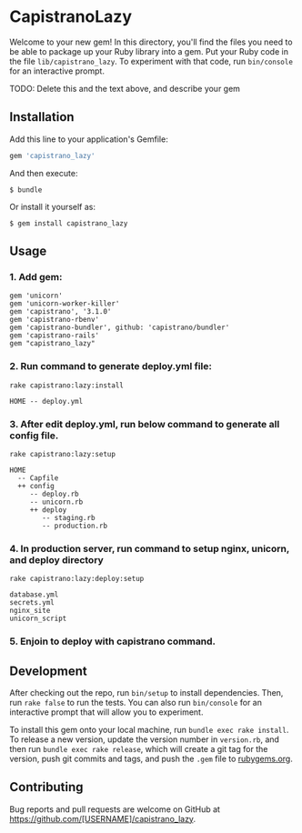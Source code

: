 # CapistranoLazy

Welcome to your new gem! In this directory, you'll find the files you need to be able to package up your Ruby library into a gem. Put your Ruby code in the file `lib/capistrano_lazy`. To experiment with that code, run `bin/console` for an interactive prompt.

TODO: Delete this and the text above, and describe your gem

## Installation

Add this line to your application's Gemfile:

```ruby
gem 'capistrano_lazy'
```

And then execute:

    $ bundle

Or install it yourself as:

    $ gem install capistrano_lazy

## Usage

### 1. Add gem:

```
gem 'unicorn'
gem 'unicorn-worker-killer'
gem 'capistrano', '3.1.0'
gem 'capistrano-rbenv'
gem 'capistrano-bundler', github: 'capistrano/bundler'
gem 'capistrano-rails'
gem "capistrano_lazy"
```

### 2. Run command to generate deploy.yml file:

```
rake capistrano:lazy:install
```

```
HOME -- deploy.yml
```

### 3. After edit deploy.yml, run below command to generate all config file.

```
rake capistrano:lazy:setup
```

```
HOME 
  -- Capfile
  ++ config
     -- deploy.rb
     -- unicorn.rb
     ++ deploy
        -- staging.rb
        -- production.rb
```

### 4. In production server, run command to setup nginx, unicorn, and deploy directory

```
rake capistrano:lazy:deploy:setup
```

```
database.yml
secrets.yml
nginx_site
unicorn_script
```
### 5. Enjoin to deploy with capistrano command.

## Development

After checking out the repo, run `bin/setup` to install dependencies. Then, run `rake false` to run the tests. You can also run `bin/console` for an interactive prompt that will allow you to experiment.

To install this gem onto your local machine, run `bundle exec rake install`. To release a new version, update the version number in `version.rb`, and then run `bundle exec rake release`, which will create a git tag for the version, push git commits and tags, and push the `.gem` file to [rubygems.org](https://rubygems.org).

## Contributing

Bug reports and pull requests are welcome on GitHub at https://github.com/[USERNAME]/capistrano_lazy.